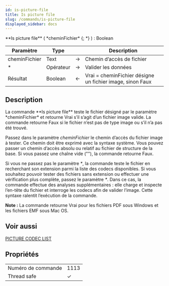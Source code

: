```yaml
---
id: is-picture-file
title: Is picture file
slug: /commands/is-picture-file
displayed_sidebar: docs
---
```


<!--REF #_command_.Is picture file.Syntax-->**Is picture file** ( *cheminFichier* {; *} ) : Boolean<!-- END REF-->
<!--REF #_command_.Is picture file.Params-->
| Paramètre | Type |  | Description |
| --- | --- | --- | --- |
| cheminFichier | Text | &#8594;  | Chemin d’accès de fichier |
| * | Opérateur | &#8594;  | Valider les données |
| Résultat | Boolean | &#8592; | Vrai = cheminFichier désigne un fichier image, sinon Faux |

<!-- END REF-->

## Description 

<!--REF #_command_.Is picture file.Summary-->La commande **Is picture file** teste le fichier désigné par le paramètre *cheminFichier* et retourne Vrai s’il s’agit d’un fichier image valide.<!-- END REF--> La commande retourne Faux si le fichier n’est pas de type image ou s’il n’a pas été trouvé. 

Passez dans le paramètre *cheminFichier* le chemin d’accès du fichier image à tester. Ce chemin doit être exprimé avec la syntaxe système. Vous pouvez passer un chemin d’accès absolu ou relatif au fichier de structure de la base. Si vous passez une chaîne vide (""), la commande retourne Faux. 

Si vous ne passez pas le paramètre *\**, la commande teste le fichier en recherchant son extension parmi la liste des codecs disponibles. Si vous souhaitez pouvoir tester des fichiers sans extension ou effectuer une vérification plus complète, passez le paramètre *\**. Dans ce cas, la commande effectue des analyses supplémentaires : elle charge et inspecte l’en-tête du fichier et interroge les codecs afin de valider l’image. Cette syntaxe ralentit l’exécution de la commande.

**Note :** La commande retourne Vrai pour les fichiers PDF sous Windows et les fichiers EMF sous Mac OS. 

## Voir aussi 

[PICTURE CODEC LIST](picture-codec-list.md)  

## Propriétés

|  |  |
| --- | --- |
| Numéro de commande | 1113 |
| Thread safe | &check; |


